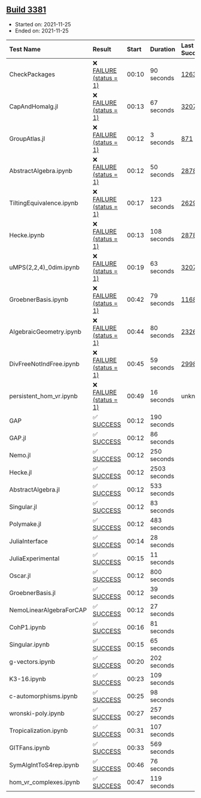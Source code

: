 ## [Build 3381](https://oscarci.mathematik.uni-kl.de/job/oscar-stable/3381/)

* Started on: 2021-11-25
* Ended on: 2021-11-25

| Test Name    | Result | Start | Duration | Last Success | First Failure |
|:-------------|:-------|:------|:---------|:-------------|:--------------|
| CheckPackages | ❌ [FAILURE (status = 1)](https://oscarci.mathematik.uni-kl.de/job/oscar-stable/3381/artifact/logs/build-3381/CheckPackages.log) | 00:10 | 90 seconds | [1263](https://oscarci.mathematik.uni-kl.de/job/oscar-stable/1263/) | [1264](https://oscarci.mathematik.uni-kl.de/job/oscar-stable/1264/) |
| CapAndHomalg.jl | ❌ [FAILURE (status = 1)](https://oscarci.mathematik.uni-kl.de/job/oscar-stable/3381/artifact/logs/build-3381/CapAndHomalg.jl.log) | 00:13 | 67 seconds | [3207](https://oscarci.mathematik.uni-kl.de/job/oscar-stable/3207/) | [3208](https://oscarci.mathematik.uni-kl.de/job/oscar-stable/3208/) |
| GroupAtlas.jl | ❌ [FAILURE (status = 1)](https://oscarci.mathematik.uni-kl.de/job/oscar-stable/3381/artifact/logs/build-3381/GroupAtlas.jl.log) | 00:12 | 3 seconds | [871](https://oscarci.mathematik.uni-kl.de/job/oscar-stable/871/) | [872](https://oscarci.mathematik.uni-kl.de/job/oscar-stable/872/) |
| AbstractAlgebra.ipynb | ❌ [FAILURE (status = 1)](https://oscarci.mathematik.uni-kl.de/job/oscar-stable/3381/artifact/logs/build-3381/AbstractAlgebra.ipynb.log) | 00:12 | 50 seconds | [2878](https://oscarci.mathematik.uni-kl.de/job/oscar-stable/2878/) | [2879](https://oscarci.mathematik.uni-kl.de/job/oscar-stable/2879/) |
| TiltingEquivalence.ipynb | ❌ [FAILURE (status = 1)](https://oscarci.mathematik.uni-kl.de/job/oscar-stable/3381/artifact/logs/build-3381/TiltingEquivalence.ipynb.log) | 00:17 | 123 seconds | [2629](https://oscarci.mathematik.uni-kl.de/job/oscar-stable/2629/) | [2630](https://oscarci.mathematik.uni-kl.de/job/oscar-stable/2630/) |
| Hecke.ipynb | ❌ [FAILURE (status = 1)](https://oscarci.mathematik.uni-kl.de/job/oscar-stable/3381/artifact/logs/build-3381/Hecke.ipynb.log) | 00:13 | 108 seconds | [2878](https://oscarci.mathematik.uni-kl.de/job/oscar-stable/2878/) | [2879](https://oscarci.mathematik.uni-kl.de/job/oscar-stable/2879/) |
| uMPS(2,2,4)_0dim.ipynb | ❌ [FAILURE (status = 1)](https://oscarci.mathematik.uni-kl.de/job/oscar-stable/3381/artifact/logs/build-3381/uMPS-2-2-4-_0dim.ipynb.log) | 00:19 | 63 seconds | [3207](https://oscarci.mathematik.uni-kl.de/job/oscar-stable/3207/) | [3208](https://oscarci.mathematik.uni-kl.de/job/oscar-stable/3208/) |
| GroebnerBasis.ipynb | ❌ [FAILURE (status = 1)](https://oscarci.mathematik.uni-kl.de/job/oscar-stable/3381/artifact/logs/build-3381/GroebnerBasis.ipynb.log) | 00:42 | 79 seconds | [1168](https://oscarci.mathematik.uni-kl.de/job/oscar-stable/1168/) | [1169](https://oscarci.mathematik.uni-kl.de/job/oscar-stable/1169/) |
| AlgebraicGeometry.ipynb | ❌ [FAILURE (status = 1)](https://oscarci.mathematik.uni-kl.de/job/oscar-stable/3381/artifact/logs/build-3381/AlgebraicGeometry.ipynb.log) | 00:44 | 80 seconds | [2326](https://oscarci.mathematik.uni-kl.de/job/oscar-stable/2326/) | [2327](https://oscarci.mathematik.uni-kl.de/job/oscar-stable/2327/) |
| DivFreeNotIndFree.ipynb | ❌ [FAILURE (status = 1)](https://oscarci.mathematik.uni-kl.de/job/oscar-stable/3381/artifact/logs/build-3381/DivFreeNotIndFree.ipynb.log) | 00:45 | 59 seconds | [2998](https://oscarci.mathematik.uni-kl.de/job/oscar-stable/2998/) | [2999](https://oscarci.mathematik.uni-kl.de/job/oscar-stable/2999/) |
| persistent_hom_vr.ipynb | ❌ [FAILURE (status = 1)](https://oscarci.mathematik.uni-kl.de/job/oscar-stable/3381/artifact/logs/build-3381/persistent_hom_vr.ipynb.log) | 00:49 | 16 seconds | unknown | unknown |
| GAP | ✅ [SUCCESS](https://oscarci.mathematik.uni-kl.de/job/oscar-stable/3381/artifact/logs/build-3381/GAP.log) | 00:12 | 190 seconds |  |  |
| GAP.jl | ✅ [SUCCESS](https://oscarci.mathematik.uni-kl.de/job/oscar-stable/3381/artifact/logs/build-3381/GAP.jl.log) | 00:12 | 86 seconds |  |  |
| Nemo.jl | ✅ [SUCCESS](https://oscarci.mathematik.uni-kl.de/job/oscar-stable/3381/artifact/logs/build-3381/Nemo.jl.log) | 00:12 | 250 seconds |  |  |
| Hecke.jl | ✅ [SUCCESS](https://oscarci.mathematik.uni-kl.de/job/oscar-stable/3381/artifact/logs/build-3381/Hecke.jl.log) | 00:12 | 2503 seconds |  |  |
| AbstractAlgebra.jl | ✅ [SUCCESS](https://oscarci.mathematik.uni-kl.de/job/oscar-stable/3381/artifact/logs/build-3381/AbstractAlgebra.jl.log) | 00:12 | 533 seconds |  |  |
| Singular.jl | ✅ [SUCCESS](https://oscarci.mathematik.uni-kl.de/job/oscar-stable/3381/artifact/logs/build-3381/Singular.jl.log) | 00:12 | 83 seconds |  |  |
| Polymake.jl | ✅ [SUCCESS](https://oscarci.mathematik.uni-kl.de/job/oscar-stable/3381/artifact/logs/build-3381/Polymake.jl.log) | 00:12 | 483 seconds |  |  |
| JuliaInterface | ✅ [SUCCESS](https://oscarci.mathematik.uni-kl.de/job/oscar-stable/3381/artifact/logs/build-3381/JuliaInterface.log) | 00:14 | 28 seconds |  |  |
| JuliaExperimental | ✅ [SUCCESS](https://oscarci.mathematik.uni-kl.de/job/oscar-stable/3381/artifact/logs/build-3381/JuliaExperimental.log) | 00:15 | 11 seconds |  |  |
| Oscar.jl | ✅ [SUCCESS](https://oscarci.mathematik.uni-kl.de/job/oscar-stable/3381/artifact/logs/build-3381/Oscar.jl.log) | 00:12 | 800 seconds |  |  |
| GroebnerBasis.jl | ✅ [SUCCESS](https://oscarci.mathematik.uni-kl.de/job/oscar-stable/3381/artifact/logs/build-3381/GroebnerBasis.jl.log) | 00:12 | 39 seconds |  |  |
| NemoLinearAlgebraForCAP | ✅ [SUCCESS](https://oscarci.mathematik.uni-kl.de/job/oscar-stable/3381/artifact/logs/build-3381/NemoLinearAlgebraForCAP.log) | 00:12 | 27 seconds |  |  |
| CohP1.ipynb | ✅ [SUCCESS](https://oscarci.mathematik.uni-kl.de/job/oscar-stable/3381/artifact/logs/build-3381/CohP1.ipynb.log) | 00:16 | 81 seconds |  |  |
| Singular.ipynb | ✅ [SUCCESS](https://oscarci.mathematik.uni-kl.de/job/oscar-stable/3381/artifact/logs/build-3381/Singular.ipynb.log) | 00:15 | 65 seconds |  |  |
| g-vectors.ipynb | ✅ [SUCCESS](https://oscarci.mathematik.uni-kl.de/job/oscar-stable/3381/artifact/logs/build-3381/g-vectors.ipynb.log) | 00:20 | 202 seconds |  |  |
| K3-16.ipynb | ✅ [SUCCESS](https://oscarci.mathematik.uni-kl.de/job/oscar-stable/3381/artifact/logs/build-3381/K3-16.ipynb.log) | 00:23 | 109 seconds |  |  |
| c-automorphisms.ipynb | ✅ [SUCCESS](https://oscarci.mathematik.uni-kl.de/job/oscar-stable/3381/artifact/logs/build-3381/c-automorphisms.ipynb.log) | 00:25 | 98 seconds |  |  |
| wronski-poly.ipynb | ✅ [SUCCESS](https://oscarci.mathematik.uni-kl.de/job/oscar-stable/3381/artifact/logs/build-3381/wronski-poly.ipynb.log) | 00:27 | 257 seconds |  |  |
| Tropicalization.ipynb | ✅ [SUCCESS](https://oscarci.mathematik.uni-kl.de/job/oscar-stable/3381/artifact/logs/build-3381/Tropicalization.ipynb.log) | 00:31 | 107 seconds |  |  |
| GITFans.ipynb | ✅ [SUCCESS](https://oscarci.mathematik.uni-kl.de/job/oscar-stable/3381/artifact/logs/build-3381/GITFans.ipynb.log) | 00:33 | 569 seconds |  |  |
| SymAlgIntToS4rep.ipynb | ✅ [SUCCESS](https://oscarci.mathematik.uni-kl.de/job/oscar-stable/3381/artifact/logs/build-3381/SymAlgIntToS4rep.ipynb.log) | 00:46 | 76 seconds |  |  |
| hom_vr_complexes.ipynb | ✅ [SUCCESS](https://oscarci.mathematik.uni-kl.de/job/oscar-stable/3381/artifact/logs/build-3381/hom_vr_complexes.ipynb.log) | 00:47 | 119 seconds |  |  |

